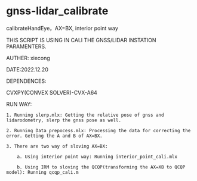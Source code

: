 # gnss-lidar_calibrate
calibrateHandEye，AX=BX, interior point way

THIS SCRIPT IS USING IN CALI THE GNSS/LIDAR INSTATION PARAMENTERS.

AUTHER: xiecong

DATE:2022.12.20

DEPENDENCES:

CVXPY(CONVEX SOLVER)-CVX-A64

RUN WAY:

    1. Running slerp.mlx: Getting the relative pose of gnss and lidarodometry, slerp the gnss pose as well.
    
    2. Running Data_prepocess.mlx: Processing the data for correcting the error. Getting the A and B of AX=BX.
    
    3. There are two way of sloving AX=BX:
    
        a. Using interior point way: Running interior_point_cali.mlx
        
        b. Using IRM to sloving the QCQP(transforming the AX=XB to QCQP model): Running qcqp_cali.m
